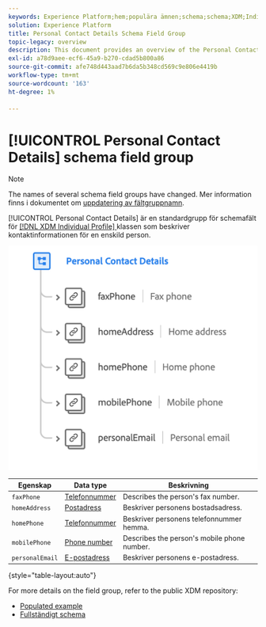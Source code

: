 ```yaml
---
keywords: Experience Platform;hem;populära ämnen;schema;schema;XDM;Individuell profil;fält;scheman;scheman;personuppgifter;Schema design;fältgrupp;Fältgrupp;
solution: Experience Platform
title: Personal Contact Details Schema Field Group
topic-legacy: overview
description: This document provides an overview of the Personal Contact Details schema field group.
exl-id: a78d9aee-ecf6-45a9-b270-cdad5b800a86
source-git-commit: afe748d443aad7b6da5b348cd569c9e806e4419b
workflow-type: tm+mt
source-wordcount: '163'
ht-degree: 1%

---
```



# [!UICONTROL Personal Contact Details] schema field group

>[!NOTE]
>
>The names of several schema field groups have changed. Mer information finns i dokumentet om [uppdatering av fältgruppnamn](../name-updates.md).

[!UICONTROL Personal Contact Details] är en standardgrupp för schemafält för  [[!DNL XDM Individual Profile] ](../../classes/individual-profile.md) klassen som beskriver kontaktinformationen för en enskild person.

![](../../images/field-groups/personal-contact-details.png)

| Egenskap | Data type | Beskrivning |
| --- | --- | --- |
| `faxPhone` | [Telefonnummer](../../data-types/phone-number.md) | Describes the person&#39;s fax number. |
| `homeAddress` | [Postadress](../../data-types/postal-address.md) | Beskriver personens bostadsadress. |
| `homePhone` | [Telefonnummer](../../data-types/phone-number.md) | Beskriver personens telefonnummer hemma. |
| `mobilePhone` | [Phone number](../../data-types/phone-number.md) | Describes the person&#39;s mobile phone number. |
| `personalEmail` | [E-postadress](../../data-types/email-address.md) | Beskriver personens e-postadress. |

{style=&quot;table-layout:auto&quot;}

For more details on the field group, refer to the public XDM repository:

* [Populated example](https://github.com/adobe/xdm/blob/master/components/fieldgroups/profile/profile-personal-details.example.1.json)
* [Fullständigt schema](https://github.com/adobe/xdm/blob/master/components/fieldgroups/profile/profile-personal-details.schema.json)
